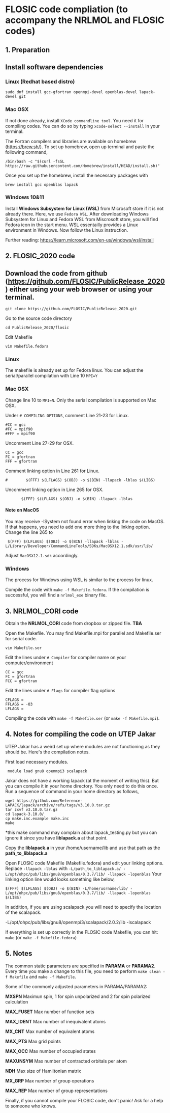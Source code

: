 # FLOSIC code compliation (to accompany the NRLMOL and FLOSIC codes)

## 1. Preparation

## Install software dependencies

### Linux (Redhat based distro)

    sudo dnf install gcc-gfortran openmpi-devel openblas-devel lapack-devel git

### Mac OSX

If not done already, install `XCode commandline tool`. You need it for compiling codes. You can do so by typing `xcode-select --install` in your terminal.


The Fortran compilers and libraries are available on homebrew (https://brew.sh/). 
To set up homebrew, open up terminal and paste the following command,

    /bin/bash -c "$(curl -fsSL https://raw.githubusercontent.com/Homebrew/install/HEAD/install.sh)"

Once you set up the homebrew, install the necessary packages with

    brew install gcc openblas lapack
    
### Windows 10&11

Install **Windows Subsystem for Linux (WSL)** from Microsoft store if it is not already there. Here, we use `Fedora WSL`. After downloading Windows Subsystem for Linux and Fedora WSL from Miscrosoft store, you will find Fedora icon in the start menu. WSL essentailly provides a Linux environment in Windows. Now follow the Linux instruction.

Further reading: https://learn.microsoft.com/en-us/windows/wsl/install


## 2. FLOSIC_2020 code

## Download the code from github (https://github.com/FLOSIC/PublicRelease_2020) either using your web browser or using your terminal. 

`git clone https://github.com/FLOSIC/PublicRelease_2020.git`

Go to the source code directory

`cd PublicRelease_2020/flosic`

Edit Makefile

`vim Makefile.fedora`

### Linux

The makefile is already set up for Fedora linux. You can adjust the serial/parallel compilation with
Line 10 `MPI=Y`


### Mac OSX

Change line 10 to `MPI=N`. Only the serial compilation is supported on Mac OSX.

Under `# COMPILING OPTIONS`, comment Line 21-23 for Linux.

    #CC = gcc
    #FC = mpif90
    #FFF = mpif90

Uncomment Line 27-29 for OSX.

    CC = gcc
    FC = gfortran 
    FFF = gfortran

Comment linking option in Line 261 for Linux.

`#        $(FFF) $(LFLAGS) $(OBJ) -o $(BIN) -llapack -lblas $(LIBS)`

Uncomment linking option in Line 265 for OSX.

`       $(FFF) $(LFLAGS) $(OBJ) -o $(BIN) -llapack -lblas`

#### Note on MacOS

You may receive -lSystem not found error when linking the code on MacOS. If that happens, you need to add one more thing to the linking option. 
Change the line 265 to    

     $(FFF) $(LFLAGS) $(OBJ) -o $(BIN) -llapack -lblas -L/Library/Developer/CommandLineTools/SDKs/MacOSX12.1.sdk/usr/lib/

Adjust `MacOSX12.1.sdk` accordingly.
    
### Windows  

The process for Windows using WSL is similar to the process for linux.

    
Compile the code with `make -f Makefile.fedora`. If the compilation is successful, you will find a `nrlmol_exe` binary file.




## 3. NRLMOL_CORI code

Obtain the **NRLMOL_CORI** code from dropbox or zipped file. **TBA**

Open the Makefile. You may find Makefile.mpi for parallel and Makefile.ser for serial code.

`vim Makefile.ser`

Edit the lines under `# Compiler` for compiler name on your computer/environment

    CC = gcc
    FC = gfortran
    FCC = gfortran
    
Edit the lines under `# Flags` for compiler flag options 

    CFLAGS =
    FFLAGS = -O3
    LFLAGS = 
    
Compiling the code with `make -f Makefile.ser` (or  `make -f Makefile.mpi`).    
    

## 4. Notes for compiling the code on UTEP Jakar

UTEP Jakar has a weird set up where modules are not functioning as they should be. Here's the compilation notes.

First load necessary modules.

     module load gnu8 openmpi3 scalapack



Jakar does not have a working lapack (at the moment of writing this). But you can compile it in your home directory. You only need to do this once. Run a sequence of command in your home directory as follows,

    wget https://github.com/Reference-LAPACK/lapack/archive/refs/tags/v3.10.0.tar.gz
    tar zxvf v3.10.0.tar.gz
    cd lapack-3.10.0/
    cp make.inc.example make.inc
    make

*this make command may complain about lapack_testing.py but you can ignore it since you have **liblapack.a** at that point.

Copy the **liblapack.a** in your /home/username/lib and use that path as the **path_to_liblapack.a** 

Open FLOSIC code Makefile (Makefile.fedora) and edit your linking options. Replace `-llapack -lblas` with `-L/path_to_liblapack.a/ -L/opt/ohpc/pub/libs/gnu8/openblas/0.3.7/lib/ -llapack -lopenblas`
Your linking option line would looks something like below,

  `$(FFF) $(LFLAGS) $(OBJ) -o $(BIN) -L/home/usrname/lib/ -L/opt/ohpc/pub/libs/gnu8/openblas/0.3.7/lib/ -llapack -lopenblas $(LIBS)`

In addition, if you are using scalapack you will need to specify the location of the scalapack.

   -L/opt/ohpc/pub/libs/gnu8/openmpi3/scalapack/2.0.2/lib -lscalapack

If everything is set up correctly in the FLOSIC code Makefile, you can hit: `make` (or `make -f Makefile.fedora`)


## 5. Notes

The common static parameters are specified in **PARAMA** or **PARAMA2**. Every time you make a change to this file, you need to perform `make clean -f Makefile` and `make -f Makefile`.

Some of the commonly adjusted parameters in PARAMA/PARAMA2:

**MXSPN**  Maximun spin, 1 for spin unpolarized and 2 for spin polarized calculation

**MAX_FUSET** Max number of function sets

**MAX_IDENT** Max number of inequivalent atoms

**MX_CNT** Max number of equivalent atoms

**MAX_PTS** Max grid points

**MAX_OCC** Max number of occupied states

**MAXUNSYM** Max number of contracted orbitals per atom

**NDH** Max size of Hamiltonian matrix 

**MX_GRP** Max number of group operations

**MAX_REP** Max number of group representations

Finally, if you cannot compile your FLOSIC code, don't panic! Ask for a help to someone who knows.
